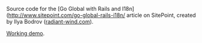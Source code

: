 Source code for the [Go Global with Rails and I18n](http://www.sitepoint.com/go-global-rails-i18n/ article on
SitePoint,
created by Ilya Bodrov ([radiant-wind.com](http://radiant-wind.com)).

[Working demo](http://sitepoint-i18n.herokuapp.com/).